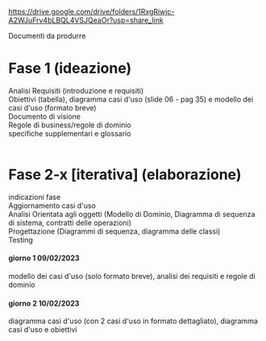 https://drive.google.com/drive/folders/1RxgRiwjc-A2WJuFrv4bLBQL4VSJQeaOr?usp=share_link

Documenti da produrre</br>
<h1>Fase 1 (ideazione)</h1>
  Analisi Requisiti (introduzione e requisiti)</br>
  Obiettivi (tabella), diagramma casi d'uso (slide 06 - pag 35) e modello dei casi d'uso (formato breve)</br>
  Documento di visione</br>
  Regole di business/regole di dominio</br>
  specifiche supplementari e glossario</br></br>
<h1>Fase 2-x [iterativa] (elaborazione)</h1>
  indicazioni fase</br>
  Aggiornamento casi d'uso</br>
  Analisi Orientata agli oggetti (Modello di Dominio, Diagramma di sequenza di sistema, contratti delle operazioni)</br>
  Progettazione (Diagrammi di sequenza, diagramma delle classi)</br>
  Testing</br>
  
<h4>giorno 1 09/02/2023</h4>
modello dei casi d'uso (solo formato breve), analisi dei requisiti e regole di dominio
<h4>giorno 2 10/02/2023</h4>
diagramma casi d'uso (con 2 casi d'uso in formato dettagliato), diagramma casi d'uso e obiettivi
